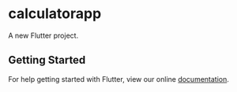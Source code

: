# calculatorapp

A new Flutter project.

## Getting Started

For help getting started with Flutter, view our online
[documentation](https://flutter.io/).
